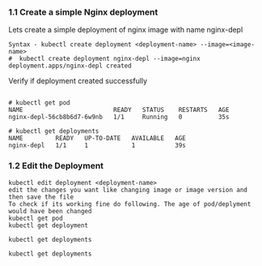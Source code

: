 
### 1.1 Create a simple Nginx deployment
Lets create a simple deployment of nginx image with name nginx-depl
```
Syntax - kubectl create deployment <deployment-name> --image=<image-name>
#  kubectl create deployment nginx-depl --image=nginx
deployment.apps/nginx-depl created
```
Verify if deployment created successfully
```
  
# kubectl get pod
NAME                         READY   STATUS    RESTARTS   AGE
nginx-depl-56cb8b6d7-6w9nb   1/1     Running   0          35s

# kubectl get deployments
NAME         READY   UP-TO-DATE   AVAILABLE   AGE
nginx-depl   1/1     1            1           39s
```

### 1.2 Edit the Deployment
```
kubectl edit deployment <deployment-name>
edit the changes you want like changing image or image version and then save the file
To check if its working fine do following. The age of pod/deplyment would have been changed
kubectl get pod
kubectl get deployment 
```

`kubectl get deployments`

``kubectl get deployments``
